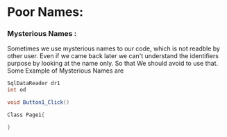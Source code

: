 # Poor Names: 
### Mysterious Names :
Sometimes we use mysterious names to our code, which is not readble by other user. Even if we came back later we can't understand the identifiers purpose by looking at the name only. So that We should avoid to use that. Some Example of Mysterious Names are
```C#
SqlDataReader dr1
int od

void Button1_Click()

Class Page1{

}
```
